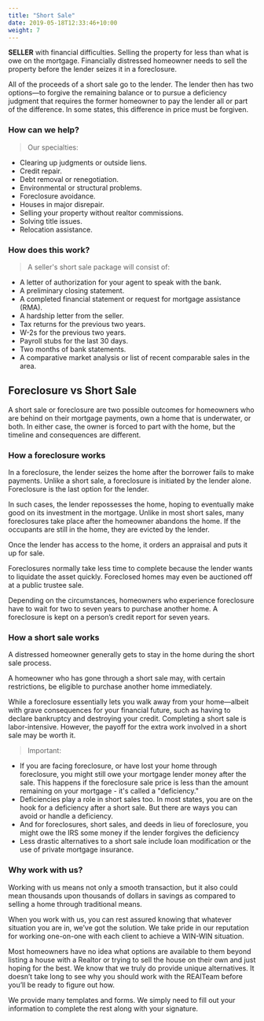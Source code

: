 ```yaml
---
title: "Short Sale"
date: 2019-05-18T12:33:46+10:00
weight: 7
---
```


**SELLER** with financial difficulties. Selling the property for less than what is owe on the mortgage. Financially distressed homeowner needs to sell the property before the lender seizes it in a foreclosure.

All of the proceeds of a short sale go to the lender. The lender then has two options—to forgive the remaining balance or to pursue a deficiency judgment that requires the former homeowner to pay the lender all or part of the difference. In some states, this difference in price must be forgiven.

### How can we help?
> Our specialties:
- Clearing up judgments or outside liens.
- Credit repair.
- Debt removal or renegotiation.
- Environmental or structural problems.
- Foreclosure avoidance.
- Houses in major disrepair.
- Selling your property without realtor commissions.
- Solving title issues.
- Relocation assistance.

### How does this work?
> A seller's short sale package will consist of:
- A letter of authorization for your agent to speak with the bank.
- A preliminary closing statement.
- A completed financial statement or request for mortgage assistance (RMA).
- A hardship letter from the seller.
- Tax returns for the previous two years.
- W-2s for the previous two years.
- Payroll stubs for the last 30 days.
- Two months of bank statements.
- A comparative market analysis or list of recent comparable sales in the area.

## Foreclosure vs Short Sale
A short sale or foreclosure are two possible outcomes for homeowners who are behind on their mortgage payments, own a home that is underwater, or both. In either case, the owner is forced to part with the home, but the timeline and consequences are different.

### How a foreclosure works
In a foreclosure, the lender seizes the home after the borrower fails to make payments. Unlike a short sale, a foreclosure is initiated by the lender alone. Foreclosure is the last option for the lender.

In such cases, the lender repossesses the home, hoping to eventually make good on its investment in the mortgage. Unlike in most short sales, many foreclosures take place after the homeowner abandons the home. If the occupants are still in the home, they are evicted by the lender.

Once the lender has access to the home, it orders an appraisal and puts it up for sale.

Foreclosures normally take less time to complete because the lender wants to liquidate the asset quickly. Foreclosed homes may even be auctioned off at a public trustee sale.

Depending on the circumstances, homeowners who experience foreclosure have to wait for two to seven years to purchase another home. A foreclosure is kept on a person’s credit report for seven years.

### How a short sale works
A distressed homeowner generally gets to stay in the home during the short sale process.

A homeowner who has gone through a short sale may, with certain restrictions, be eligible to purchase another home immediately.

While a foreclosure essentially lets you walk away from your home—albeit with grave consequences for your financial future, such as having to declare bankruptcy and destroying your credit. Completing a short sale is labor-intensive. However, the payoff for the extra work involved in a short sale may be worth it.

> Important:
- If you are facing foreclosure, or have lost your home through foreclosure, you might still owe your mortgage lender money after the sale. This happens if the foreclosure sale price is less than the amount remaining on your mortgage - it's called a "deficiency."
- Deficiencies play a role in short sales too. In most states, you are on the hook for a deficiency after a short sale. But there are ways you can avoid or handle a deficiency.
- And for foreclosures, short sales, and deeds in lieu of foreclosure, you might owe the IRS some money if the lender forgives the deficiency
- Less drastic alternatives to a short sale include loan modification or the use of private mortgage insurance.

### Why work with us?
Working with us means not only a smooth transaction, but it also could mean thousands upon thousands of dollars in savings as compared to selling a home through traditional means. 

When you work with us, you can rest assured knowing that whatever situation you are in, we’ve got the solution. We take pride in our reputation for working one-on-one with each client to achieve a WIN-WIN situation.

Most homeowners have no idea what options are available to them beyond listing a house with a Realtor or trying to sell the house on their own and just hoping for the best. We know that we truly do provide unique alternatives. It doesn’t take long to see why you should work with the REAITeam before you’ll be ready to figure out how. 

We provide many templates and forms. We simply need to fill out your information to complete the rest along with your signature.
